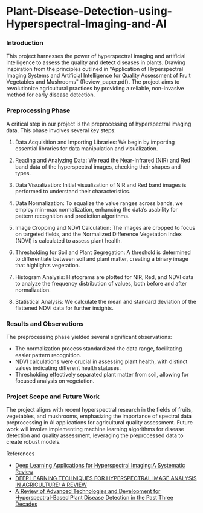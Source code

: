 # Plant-Disease-Detection-using-Hyperspectral-Imaging-and-AI

### Introduction

This project harnesses the power of hyperspectral imaging and artificial intelligence to assess the quality and detect diseases in plants. Drawing inspiration from the principles outlined in "Application of Hyperspectral Imaging Systems and Artificial Intelligence for Quality Assessment of Fruit Vegetables and Mushrooms" (Review_paper.pdf)​​. The project aims to revolutionize agricultural practices by providing a reliable, non-invasive method for early disease detection.

### Preprocessing Phase
A critical step in our project is the preprocessing of hyperspectral imaging data. This phase involves several key steps:

1. Data Acquisition and Importing Libraries: We begin by importing essential libraries for data manipulation and visualization.

2. Reading and Analyzing Data: We read the Near-Infrared (NIR) and Red band data of the hyperspectral images, checking their shapes and types.

3. Data Visualization: Initial visualization of NIR and Red band images is performed to understand their characteristics.

4. Data Normalization: To equalize the value ranges across bands, we employ min-max normalization, enhancing the data’s usability for pattern recognition and prediction algorithms.

5. Image Cropping and NDVI Calculation: The images are cropped to focus on targeted fields, and the Normalized Difference Vegetation Index (NDVI) is calculated to assess plant health.

6. Thresholding for Soil and Plant Segregation: A threshold is determined to differentiate between soil and plant matter, creating a binary image that highlights vegetation.

7. Histogram Analysis: Histograms are plotted for NIR, Red, and NDVI data to analyze the frequency distribution of values, both before and after normalization.

8. Statistical Analysis: We calculate the mean and standard deviation of the flattened NDVI data for further insights.

### Results and Observations
The preprocessing phase yielded several significant observations:

- The normalization process standardized the data range, facilitating easier pattern recognition.
- NDVI calculations were crucial in assessing plant health, with distinct values indicating different health statuses.
- Thresholding effectively separated plant matter from soil, allowing for focused analysis on vegetation.

### Project Scope and Future Work
The project aligns with recent hyperspectral research in the fields of fruits, vegetables, and mushrooms, emphasizing the importance of spectral data preprocessing in AI applications for agricultural quality assessment​​. Future work will involve implementing machine learning algorithms for disease detection and quality assessment, leveraging the preprocessed data to create robust models.

References
- [Deep Learning Applications for Hyperspectral Imaging:A Systematic Review](https://www.researchgate.net/publication/339580294_Deep_Learning_Applications_for_Hyperspectral_Imaging_A_Systematic_Review)
- [DEEP LEARNING TECHNIQUES FOR HYPERSPECTRAL IMAGE ANALYSIS IN AGRICULTURE: A REVIEW](https://arxiv.org/abs/2304.13880)
- [A Review of Advanced Technologies and Development for Hyperspectral-Based Plant Disease Detection in the Past Three Decades](https://www.mdpi.com/2072-4292/12/19/3188)
